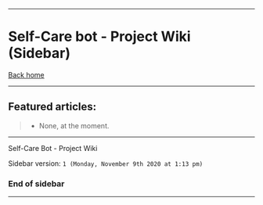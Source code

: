 
***

# Self-Care bot - Project Wiki (Sidebar)

[Back home](https://github.com/seanpm2001/Self-Care_Bot/wiki/)

***

## Featured articles:

> * None, at the moment.

***

Self-Care Bot - Project Wiki

Sidebar version: `1 (Monday, November 9th 2020 at 1:13 pm)`

### End of sidebar

***
